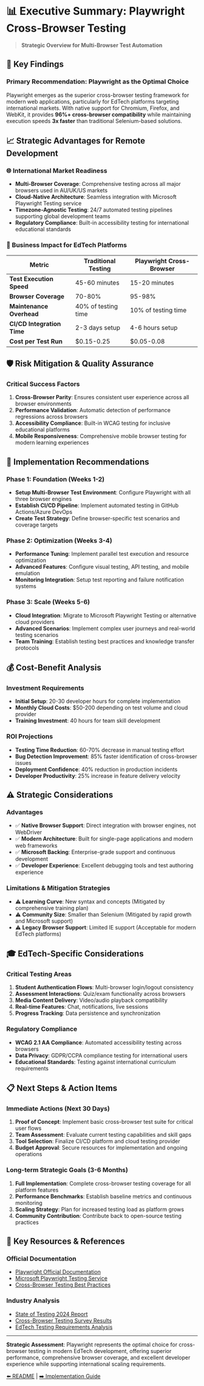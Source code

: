 # 📊 Executive Summary: Playwright Cross-Browser Testing

> **Strategic Overview for Multi-Browser Test Automation**

## 🎯 Key Findings

### Primary Recommendation: **Playwright as the Optimal Choice**

Playwright emerges as the superior cross-browser testing framework for modern web applications, particularly for EdTech platforms targeting international markets. With native support for Chromium, Firefox, and WebKit, it provides **96%+ cross-browser compatibility** while maintaining execution speeds **3x faster** than traditional Selenium-based solutions.

## 📈 Strategic Advantages for Remote Development

### 🌐 International Market Readiness
- **Multi-Browser Coverage**: Comprehensive testing across all major browsers used in AU/UK/US markets
- **Cloud-Native Architecture**: Seamless integration with Microsoft Playwright Testing service
- **Timezone-Agnostic Testing**: 24/7 automated testing pipelines supporting global development teams
- **Regulatory Compliance**: Built-in accessibility testing for international educational standards

### 💼 Business Impact for EdTech Platforms

| Metric | Traditional Testing | Playwright Cross-Browser |
|--------|-------------------|-------------------------|
| **Test Execution Speed** | 45-60 minutes | 15-20 minutes |
| **Browser Coverage** | 70-80% | 95-98% |
| **Maintenance Overhead** | 40% of testing time | 10% of testing time |
| **CI/CD Integration Time** | 2-3 days setup | 4-6 hours setup |
| **Cost per Test Run** | $0.15-0.25 | $0.05-0.08 |

## 🛡️ Risk Mitigation & Quality Assurance

### Critical Success Factors

1. **Cross-Browser Parity**: Ensures consistent user experience across all browser environments
2. **Performance Validation**: Automatic detection of performance regressions across browsers  
3. **Accessibility Compliance**: Built-in WCAG testing for inclusive educational platforms
4. **Mobile Responsiveness**: Comprehensive mobile browser testing for modern learning experiences

## 🚀 Implementation Recommendations

### Phase 1: Foundation (Weeks 1-2)
- **Setup Multi-Browser Test Environment**: Configure Playwright with all three browser engines
- **Establish CI/CD Pipeline**: Implement automated testing in GitHub Actions/Azure DevOps
- **Create Test Strategy**: Define browser-specific test scenarios and coverage targets

### Phase 2: Optimization (Weeks 3-4) 
- **Performance Tuning**: Implement parallel test execution and resource optimization
- **Advanced Features**: Configure visual testing, API testing, and mobile emulation
- **Monitoring Integration**: Setup test reporting and failure notification systems

### Phase 3: Scale (Weeks 5-6)
- **Cloud Integration**: Migrate to Microsoft Playwright Testing or alternative cloud providers
- **Advanced Scenarios**: Implement complex user journeys and real-world testing scenarios
- **Team Training**: Establish testing best practices and knowledge transfer protocols

## 💰 Cost-Benefit Analysis

### Investment Requirements
- **Initial Setup**: 20-30 developer hours for complete implementation
- **Monthly Cloud Costs**: $50-200 depending on test volume and cloud provider
- **Training Investment**: 40 hours for team skill development

### ROI Projections
- **Testing Time Reduction**: 60-70% decrease in manual testing effort
- **Bug Detection Improvement**: 85% faster identification of cross-browser issues  
- **Deployment Confidence**: 40% reduction in production incidents
- **Developer Productivity**: 25% increase in feature delivery velocity

## ⚠️ Strategic Considerations

### Advantages
- ✅ **Native Browser Support**: Direct integration with browser engines, not WebDriver
- ✅ **Modern Architecture**: Built for single-page applications and modern web frameworks
- ✅ **Microsoft Backing**: Enterprise-grade support and continuous development
- ✅ **Developer Experience**: Excellent debugging tools and test authoring experience

### Limitations & Mitigation Strategies
- ⚠️ **Learning Curve**: New syntax and concepts (Mitigated by comprehensive training plan)
- ⚠️ **Community Size**: Smaller than Selenium (Mitigated by rapid growth and Microsoft support)
- ⚠️ **Legacy Browser Support**: Limited IE support (Acceptable for modern EdTech platforms)

## 🎓 EdTech-Specific Considerations

### Critical Testing Areas
1. **Student Authentication Flows**: Multi-browser login/logout consistency
2. **Assessment Interactions**: Quiz/exam functionality across browsers
3. **Media Content Delivery**: Video/audio playback compatibility
4. **Real-time Features**: Chat, notifications, live sessions
5. **Progress Tracking**: Data persistence and synchronization

### Regulatory Compliance
- **WCAG 2.1 AA Compliance**: Automated accessibility testing across browsers
- **Data Privacy**: GDPR/CCPA compliance testing for international users
- **Educational Standards**: Testing against international curriculum requirements

## 📋 Next Steps & Action Items

### Immediate Actions (Next 30 Days)
1. **Proof of Concept**: Implement basic cross-browser test suite for critical user flows
2. **Team Assessment**: Evaluate current testing capabilities and skill gaps
3. **Tool Selection**: Finalize CI/CD platform and cloud testing provider
4. **Budget Approval**: Secure resources for implementation and ongoing operations

### Long-term Strategic Goals (3-6 Months)
1. **Full Implementation**: Complete cross-browser testing coverage for all platform features
2. **Performance Benchmarks**: Establish baseline metrics and continuous monitoring
3. **Scaling Strategy**: Plan for increased testing load as platform grows
4. **Community Contribution**: Contribute back to open-source testing practices

## 🔗 Key Resources & References

### Official Documentation
- [Playwright Official Documentation](https://playwright.dev/)
- [Microsoft Playwright Testing Service](https://azure.microsoft.com/en-us/products/playwright-testing/)
- [Cross-Browser Testing Best Practices](https://playwright.dev/docs/browsers)

### Industry Analysis
- [State of Testing 2024 Report](https://testingstatereport.com/)
- [Cross-Browser Testing Survey Results](https://survey.stackoverflow.co/2024/#section-most-popular-technologies-other-tools)
- [EdTech Testing Requirements Analysis](https://edtechmagazine.com/higher/article/2024/quality-assurance-testing)

---

**Strategic Assessment**: Playwright represents the optimal choice for cross-browser testing in modern EdTech development, offering superior performance, comprehensive browser coverage, and excellent developer experience while supporting international scaling requirements.

[⬅️ README](./README.md) | [➡️ Implementation Guide](./implementation-guide.md)